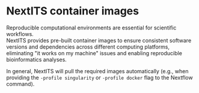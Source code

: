 # NextITS container images

Reproducible computational environments are essential for scientific workflows.  
NextITS provides pre-built container images to ensure consistent software versions and dependencies across different computing platforms, eliminating "it works on my machine" issues and enabling reproducible bioinformatics analyses.  

In general, NextITS will pull the required images automatically (e.g., when providing the `-profile singularity` or `-profile docker` flag to the Nextflow command).  
